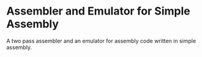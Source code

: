 # Assembler and Emulator for Simple Assembly
 A two pass assembler and an emulator for assembly code written in simple assembly.
